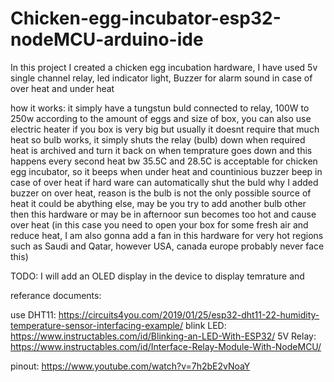 # Chicken-egg-incubator-esp32-nodeMCU-arduino-ide
In this project I created a chicken egg incubation hardware, I have used 5v single channel relay, led indicator light, Buzzer for alarm sound in case of over heat and under heat


how it works: it simply have a tungstun buld connected to relay, 100W to 250w according to the amount of eggs and size of box,
you can also use electric heater if you box is very big but usually it doesnt require that much heat so bulb works, 
it simply shuts the relay (bulb) down when required heat is archived and turn it back on when temprature goes down and this happens every second
heat bw 35.5C and 28.5C is acceptable for chicken egg incubator, so it beeps when under heat and countinious buzzer beep in case of over heat
if hard ware can automatically shut the buld why I added buzzer on over heat, reason is the bulb is not the only possible source of heat it could be abything else, may be you try to add another bulb other then this hardware or may be in afternoor sun becomes too hot and cause over heat (in this case you need to open your box for some fresh air and reduce heat, I am also gonna add a fan in this hardware for very hot regions such as Saudi and Qatar, however USA, canada europe probably never face this)
 


TODO: I will add an OLED display in the device to display temrature and 


referance documents:

use DHT11: https://circuits4you.com/2019/01/25/esp32-dht11-22-humidity-temperature-sensor-interfacing-example/
blink LED: https://www.instructables.com/id/Blinking-an-LED-With-ESP32/
5V Relay: https://www.instructables.com/id/Interface-Relay-Module-With-NodeMCU/


pinout: https://www.youtube.com/watch?v=7h2bE2vNoaY
